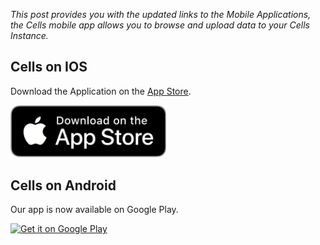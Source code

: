 _This post provides you with the updated links to the Mobile Applications, the Cells mobile app allows you to browse and upload data to your Cells Instance._

## Cells on IOS

Download the Application on the [App Store](https://apps.apple.com/fr/app/pydio/id1109419882?l=en).


<a href='https://apps.apple.com/fr/app/pydio/id1109419882?l=en'><img alt='Get it on Google Play' src='https://raw.githubusercontent.com/pydio/pydio-doc-admin-guide/cells-v2.2/images/1_quick_start/app-store-badge.png' style="width:250px"/></a>

## Cells on Android

Our app is now available on Google Play.

<a href='https://play.google.com/store/apps/details?id=com.pydio.android.Client&hl=en&pcampaignid=pcampaignidMKT-Other-global-all-co-prtnr-py-PartBadge-Mar2515-1'><img alt='Get it on Google Play' src='https://play.google.com/intl/en_us/badges/images/generic/en-play-badge.png' style="width:300px"/></a>